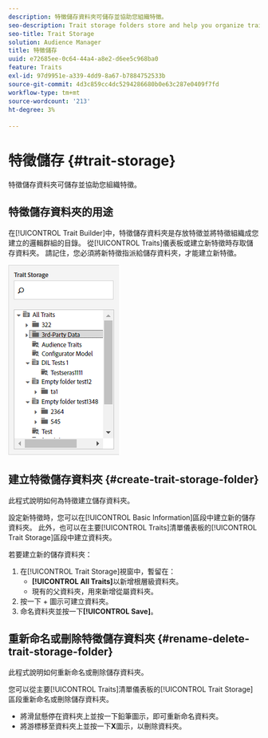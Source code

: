 ```yaml
---
description: 特徵儲存資料夾可儲存並協助您組織特徵。
seo-description: Trait storage folders store and help you organize traits.
seo-title: Trait Storage
solution: Audience Manager
title: 特徵儲存
uuid: e72685ee-0c64-44a4-a8e2-d6ee5c968ba0
feature: Traits
exl-id: 97d9951e-a339-4dd9-8a67-b7884752533b
source-git-commit: 4d3c859cc4dc5294286680b0e63c287e0409f7fd
workflow-type: tm+mt
source-wordcount: '213'
ht-degree: 3%

---
```


# 特徵儲存 {#trait-storage}

特徵儲存資料夾可儲存並協助您組織特徵。

<!-- c_tb_storage.xml -->

## 特徵儲存資料夾的用途

在[!UICONTROL Trait Builder]中，特徵儲存資料夾是存放特徵並將特徵組織成您建立的邏輯群組的目錄。 從[!UICONTROL Traits]儀表板或建立新特徵時存取儲存資料夾。 請記住，您必須將新特徵指派給儲存資料夾，才能建立新特徵。

![](assets/tb_storage.png)

## 建立特徵儲存資料夾 {#create-trait-storage-folder}

此程式說明如何為特徵建立儲存資料夾。

<!-- t_tb_create_storage.xml -->

設定新特徵時，您可以在[!UICONTROL Basic Information]區段中建立新的儲存資料夾。 此外，也可以在主要[!UICONTROL Traits]清單儀表板的[!UICONTROL Trait Storage]區段中建立資料夾。

若要建立新的儲存資料夾：

1. 在[!UICONTROL Trait Storage]視窗中，暫留在：
   * **[!UICONTROL All Traits]**&#x200B;以新增根層級資料夾。
   * 現有的父資料夾，用來新增從屬資料夾。
1. 按一下 + 圖示可建立資料夾。
1. 命名資料夾並按一下&#x200B;**[!UICONTROL Save]**。

## 重新命名或刪除特徵儲存資料夾 {#rename-delete-trait-storage-folder}

此程式說明如何重新命名或刪除儲存資料夾。

<!-- t_tb_rename_delete_storage.xml -->

您可以從主要[!UICONTROL Traits]清單儀表板的[!UICONTROL Trait Storage]區段重新命名或刪除儲存資料夾。

* 將滑鼠懸停在資料夾上並按一下鉛筆圖示，即可重新命名資料夾。
* 將游標移至資料夾上並按一下&#x200B;**X**&#x200B;圖示，以刪除資料夾。
